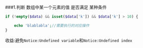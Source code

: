 ###1.判断 数组中某一个元素的值 是否满足 某种条件
```php
if (!empty($data) && isset($data['k']) && $data['k'] > 10) {

    echo 'blablabla';//需要执行的对应操作
}
```
收益:避免```Notice:Undefined variable```和```Notice:Undefined index```
